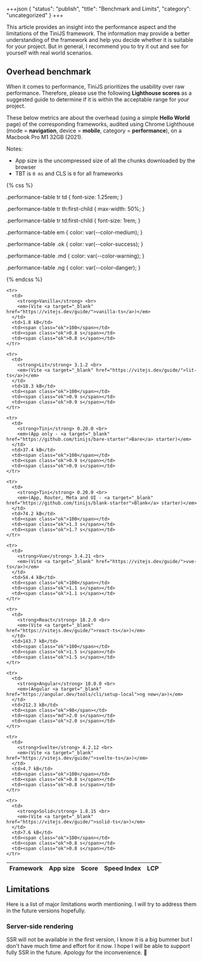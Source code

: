 +++json
{
  "status": "publish",
  "title": "Benchmark and Limits",
  "category": "uncategorized"
}
+++

<style>
  {% getBundle "css" %}
</style>

This article provides an insight into the performance aspect and the limitations of the TiniJS framework. The information may provide a better understanding of the framework and help you decide whether it is suitable for your project. But in general, I recommend you to try it out and see for yourself with real world scenarios.

## Overhead benchmark

When it comes to performance, TiniJS prioritizes the usability over raw performance. Therefore, please use the following **Lighthouse scores** as a suggested guide to determine if it is within the acceptable range for your project.

These below metrics are about the overhead (using a simple **Hello World** page) of the corresponding frameworks, audited using Chrome Lighthouse (mode = **navigation**, device = **mobile**, category = **performance**), on a Macbook Pro M1 32GB (2021).

Notes:
  - App size is the uncompressed size of all the chunks downloaded by the browser
  - TBT is `0 ms` and CLS is `0` for all frameworks

{% css %}

  .performance-table tr td {
    font-size: 1.25rem;
  }

  .performance-table tr th:first-child {
    max-width: 50%;
  }

  .performance-table tr td:first-child {
    font-size: 1rem;
  }

  .performance-table em {
    color: var(--color-medium);
  }

  .performance-table .ok {
    color: var(--color-success);
  }

  .performance-table .md {
    color: var(--color-warning);
  }

  .performance-table .ng {
    color: var(--color-danger);
  }

{% endcss %}

<table class="performance-table">

  <thead>
    <tr>
      <th>Framework</th>
      <th>App size</th>
      <th>Score</th>
      <th>Speed Index</th>
      <th>LCP</th>
    </tr>
  </thead>

  <tbody>

    <tr>
      <td>
        <strong>Vanilla</strong> <br>
        <em>(Vite <a target="_blank" href="https://vitejs.dev/guide/">vanilla-ts</a>)</em>
      </td>
      <td>1.8 kB</td>
      <td><span class="ok">100</span></td>
      <td><span class="ok">0.8 s</span></td>
      <td><span class="ok">0.8 s</span></td>
    </tr>

    <tr>
      <td>
        <strong>Lit</strong> 3.1.2 <br>
        <em>(Vite <a target="_blank" href="https://vitejs.dev/guide/">lit-ts</a>)</em>
      </td>
      <td>18.3 kB</td>
      <td><span class="ok">100</span></td>
      <td><span class="ok">0.9 s</span></td>
      <td><span class="ok">0.9 s</span></td>
    </tr>

    <tr>
      <td>
        <strong>Tini</strong> 0.20.0 <br>
        <em>(App only - <a target="_blank" href="https://github.com/tinijs/bare-starter">Bare</a> starter)</em>
      </td>
      <td>37.4 kB</td>
      <td><span class="ok">100</span></td>
      <td><span class="ok">0.9 s</span></td>
      <td><span class="ok">0.9 s</span></td>
    </tr>

    <tr>
      <td>
        <strong>Tini</strong> 0.20.0 <br>
        <em>(App, Router, Meta and UI - <a target="_blank" href="https://github.com/tinijs/blank-starter">Blank</a> starter)</em>
      </td>
      <td>74.2 kB</td>
      <td><span class="ok">100</span></td>
      <td><span class="ok">1.3 s</span></td>
      <td><span class="ok">1.7 s</span></td>
    </tr>

    <tr>
      <td>
        <strong>Vue</strong> 3.4.21 <br>
        <em>(Vite <a target="_blank" href="https://vitejs.dev/guide/">vue-ts</a>)</em>
      </td>
      <td>54.4 kB</td>
      <td><span class="ok">100</span></td>
      <td><span class="ok">1.1 s</span></td>
      <td><span class="ok">1.1 s</span></td>
    </tr>

    <tr>
      <td>
        <strong>React</strong> 18.2.0 <br>
        <em>(Vite <a target="_blank" href="https://vitejs.dev/guide/">react-ts</a>)</em>
      </td>
      <td>143.7 kB</td>
      <td><span class="ok">100</span></td>
      <td><span class="ok">1.5 s</span></td>
      <td><span class="ok">1.5 s</span></td>
    </tr>

    <tr>
      <td>
        <strong>Angular</strong> 18.0.0 <br>
        <em>(Angular <a target="_blank" href="https://angular.dev/tools/cli/setup-local">ng new</a>)</em>
      </td>
      <td>212.3 kB</td>
      <td><span class="ok">98</span></td>
      <td><span class="md">2.0 s</span></td>
      <td><span class="ok">2.0 s</span></td>
    </tr>

    <tr>
      <td>
        <strong>Svelte</strong> 4.2.12 <br>
        <em>(Vite <a target="_blank" href="https://vitejs.dev/guide/">svelte-ts</a>)</em>
      </td>
      <td>4.7 kB</td>
      <td><span class="ok">100</span></td>
      <td><span class="ok">0.8 s</span></td>
      <td><span class="ok">0.8 s</span></td>
    </tr>

    <tr>
      <td>
        <strong>Solid</strong> 1.8.15 <br>
        <em>(Vite <a target="_blank" href="https://vitejs.dev/guide/">solid-ts</a>)</em>
      </td>
      <td>7.6 kB</td>
      <td><span class="ok">100</span></td>
      <td><span class="ok">0.8 s</span></td>
      <td><span class="ok">0.8 s</span></td>
    </tr>

  </tbody>

</table>

## Limitations

Here is a list of major limitations worth mentioning. I will try to address them in the future versions hopefully.

### Server-side rendering

SSR will not be available in the first version, I know it is a big bummer but I don't have much time and effort for it now. I hope I will be able to support fully SSR in the future. Apology for the inconvenience. 🙏
